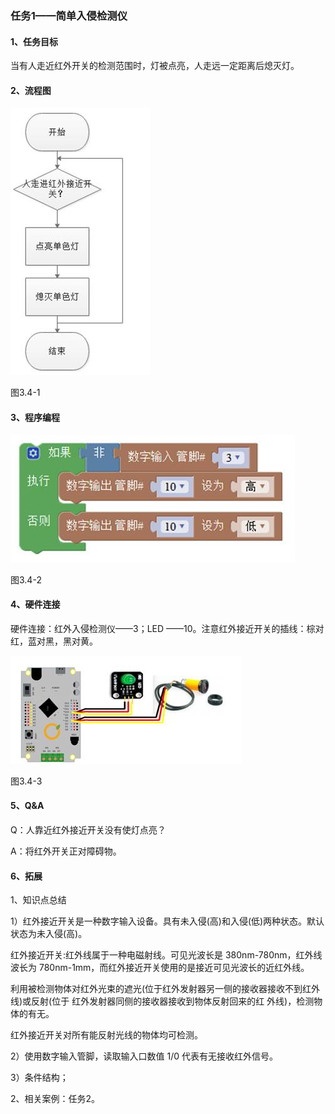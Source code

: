 ### 任务1——简单入侵检测仪

#### 1、任务目标

当有人走近红外开关的检测范围时，灯被点亮，人走远一定距离后熄灭灯。

#### 2、流程图

![img](/assets/image234.jpg)

图3.4-1

#### 3、程序编程

![img](/assets/image236.jpg)

图3.4-2

#### 4、硬件连接

硬件连接：红外入侵检测仪——3；LED ——10。注意红外接近开关的插线：棕对红，蓝对黑，黑对黄。

![img](/assets/image238.jpg)

图3.4-3

#### 5、Q&A

Q：人靠近红外接近开关没有使灯点亮？

A：将红外开关正对障碍物。

#### 6、拓展

1、知识点总结

1）红外接近开关是一种数字输入设备。具有未入侵(高)和入侵(低)两种状态。默认状态为未入侵(高)。

红外接近开关:红外线属于一种电磁射线。可见光波长是 380nm-780nm，红外线波长为 780nm-1mm，而红外接近开关使用的是接近可见光波长的近红外线。

利用被检测物体对红外光束的遮光(位于红外发射器另一侧的接收器接收不到红外线)或反射(位于 红外发射器同侧的接收器接收到物体反射回来的红 外线)，检测物体的有无。

红外接近开关对所有能反射光线的物体均可检测。

2）使用数字输入管脚，读取输入口数值 1/0 代表有无接收红外信号。

3）条件结构；

2、相关案例：任务2。